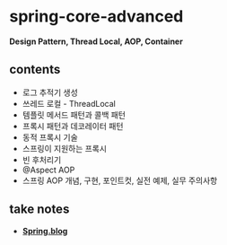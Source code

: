 # spring-core-advanced
<b>Design Pattern, Thread Local, AOP, Container</b>
## contents
- 로그 추적기 생성
- 쓰레드 로컬 - ThreadLocal
- 템플릿 메서드 패턴과 콜백 패턴
- 프록시 패턴과 데코레이터 패턴
- 동적 프록시 기술
- 스프링이 지원하는 프록시
- 빈 후처리기
- @Aspect AOP
- 스프링 AOP 개념, 구현, 포인트컷, 실전 예제, 실무 주의사항
## take notes
- <b><a href="https://everlasting-cello-2b6.notion.site/Spring-69743c647ffe44d794dea5084120100c">Spring.blog</a></br>
